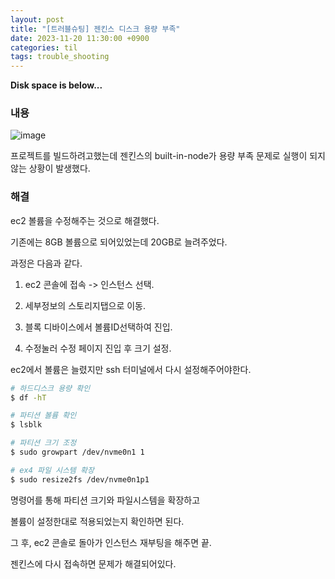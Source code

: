 ```yaml
---
layout: post
title: "[트러블슈팅] 젠킨스 디스크 용량 부족"
date: 2023-11-20 11:30:00 +0900
categories: til
tags: trouble_shooting
---
```


**Disk space is below...**

### 내용

![image](https://github.com/kjh8673a/kjh8673a.github.io/assets/76678030/5064f26c-4876-47dd-a9f5-0c614ea3ab40)

프로젝트를 빌드하려고했는데 젠킨스의 built-in-node가 용량 부족 문제로 실행이 되지 않는 상황이 발생했다.

### 해결

ec2 볼륨을 수정해주는 것으로 해결했다.

기존에는 8GB 볼륨으로 되어있었는데 20GB로 늘려주었다.

과정은 다음과 같다.

1. ec2 콘솔에 접속 -> 인스턴스 선택.

2. 세부정보의 스토리지탭으로 이동.

3. 블록 디바이스에서 볼륨ID선택하여 진입.

4. 수정눌러 수정 페이지 진입 후 크기 설정.

ec2에서 볼륨은 늘렸지만 ssh 터미널에서 다시 설정해주어야한다.

```bash
# 하드디스크 용량 확인
$ df -hT

# 파티션 볼륨 확인
$ lsblk

# 파티션 크기 조정
$ sudo growpart /dev/nvme0n1 1

# ex4 파일 시스템 확장
$ sudo resize2fs /dev/nvme0n1p1

```

명령어를 통해 파티션 크기와 파일시스템을 확장하고

볼륨이 설정한대로 적용되었는지 확인하면 된다.

그 후, ec2 콘솔로 돌아가 인스턴스 재부팅을 해주면 끝.

젠킨스에 다시 접속하면 문제가 해결되어있다.
